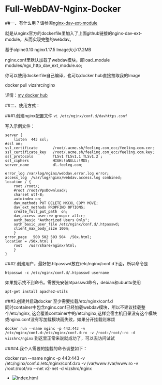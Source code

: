 # Full-WebDAV-Nginx-Docker

##一、有什么用？请参阅[nginx-dav-ext-module](https://github.com/arut/nginx-dav-ext-module)

就是从nginx官方的dockerfile里加入了上面github链接的nginx-dav-ext-module，从而实现完整的webdav。

基于alpine3.10 nginx1.17.5 Image大小17.2MB 

nginx.conf里默认加载了webdav模块，即load_module modules/ngx_http_dav_ext_module.so;

你可以使用dockerfile自己编译，也可以docker hub直接拉取我的Image

docker pull vizshrc/nginx

详情：[my docker hub](https://hub.docker.com/repository/docker/vizshrc/nginx)


##二、使用方式：

###1.创建nginx配置文件
`vi /etc/nginx/conf.d/davhttps.conf`

写入示例文件：

    server {
        listen  443 ssl;
    #ssl on;
    ssl_certificate       /root/.acme.sh/feeling.com_ecc/feeling.com.cer;
    ssl_certificate_key   /root/.acme.sh/feeling.com_ecc/feeling.com.key;
    ssl_protocols         TLSv1 TLSv1.1 TLSv1.2 ;
    ssl_ciphers           HIGH:!aNULL:!MD5;
    server_name           dl.feeleg.com;

    error_log /var/log/nginx/webdav.error.log error;
    access_log  /var/log/nginx/webdav.access.log combined;
    location / {
        root /root/;
        #root /root/VpsDownload/;
        charset utf-8;
        autoindex on;
        dav_methods PUT DELETE MKCOL COPY MOVE;
        dav_ext_methods PROPFIND OPTIONS;
        create_full_put_path  on;
        dav_access user:rw group:r all:r;
        auth_basic "Authorized Users Only";
        auth_basic_user_file /etc/nginx/conf.d/.htpasswd;
        client_max_body_size 100m;
        }
    error_page   500 502 503 504  /50x.html;
    location = /50x.html {
        root   /usr/share/nginx/html;
        }
    }


###2.创建用户，最好把.htpasswd放在/etc/nginx/conf.d下面，所以命令是

`htpasswd -c /etc/nginx/conf.d/.htpasswd username`

如果提示找不到命令。需要先安装htpasswd命令，debian和ubuntu使用

`apt-get install apache2-utils`

###3.创建并启动docker
  至少需要挂载/etc/nginx/conf.d  
  同时container中包含nginx.conf已经加载webdav模块，所以不建议挂载整个/etc/nginx,
  这会覆盖container中的/etc/nginx,这样会宿主机目录没有这个模块或nginx.conf没有写加载模块而失败，如果分开挂载则麻烦

`docker run --name nginx -p 443:443 -v /etc/nginx/conf.d:/etc/nginx/conf.d:ro -v /root:/root/:ro -d vizshrc/nginx`
到这里正常来说就成功了，可以去访问试试

####4.我个人需要的挂载的命令调整如下：

docker run --name nginx -p 443:443 -v /etc/nginx/conf.d:/etc/nginx/conf.d:ro -v /var/www:/var/www:ro -v /root:/root/:ro --net v2-net -d vizshrc/nginx
- ![index.html](https://github.com/vizshrc/readme_pic/raw/master/images/webdav.png)

